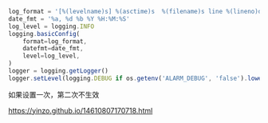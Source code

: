 ```javascript
log_format = '[%(levelname)s] %(asctime)s  %(filename)s line %(lineno)d: %(message)s'
date_fmt = '%a, %d %b %Y %H:%M:%S'
log_level = logging.INFO
logging.basicConfig(
    format=log_format,
    datefmt=date_fmt,
    level=log_level,
)
logger = logging.getLogger()
logger.setLevel(logging.DEBUG if os.getenv('ALARM_DEBUG', 'false').lower() == 'true' else logging.INFO)
```

如果设置一次，第二次不生效



https://yinzo.github.io/14610807170718.html